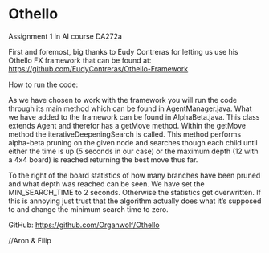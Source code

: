 # Othello
Assignment 1 in AI course DA272a

First and foremost, big thanks to Eudy Contreras for letting us use his Othello FX framework that can be found at: https://github.com/EudyContreras/Othello-Framework

How to run the code:

As we have chosen to work with the framework you will run the code through its main method which can be found in AgentManager.java. 
What we have added to the framework can be found in AlphaBeta.java. This class extends Agent and therefor has a getMove method. Within the getMove method the iterativeDeepeningSearch is called. This method performs alpha-beta pruning on the given node and searches though each child until either the time is up (5 seconds in our case) or the maximum depth (12 with a 4x4 board) is reached returning the best move thus far.

To the right of the board statistics of how many branches have been pruned and what depth was reached can be seen. We have set the MIN_SEARCH_TIME to 2 seconds. Otherwise the statistics get overwritten. If this is annoying just trust that the algorithm actually does what it’s supposed to and change the minimum search time to zero.

GitHub: https://github.com/Organwolf/Othello

//Aron & Filip

